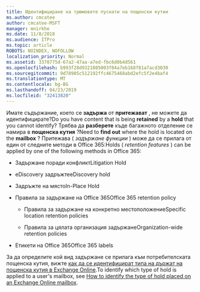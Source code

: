 ```yaml
---
title: Идентифициране на трюмовете пуснати на пощенски кутии
ms.author: cmcatee
author: cmcatee-MSFT
manager: mnirkhe
ms.date: 11/8/2018
ms.audience: ITPro
ms.topic: article
ROBOTS: NOINDEX, NOFOLLOW
localization_priority: Normal
ms.assetid: 3378775d-67a2-47aa-a7ed-fbc6d0b4d561
ms.openlocfilehash: b993f28d9321805003f04a7eb168f81a7acd3030
ms.sourcegitcommit: 9d78905c512192ffc4675468abd2efc5f2e4baf4
ms.translationtype: MT
ms.contentlocale: bg-BG
ms.lasthandoff: 04/23/2019
ms.locfileid: "32413820"
---
```

<span data-ttu-id="1e53a-102">Имате съдържание, което се **задържа** от **притежават** , не можете да идентифицирате?</span><span class="sxs-lookup"><span data-stu-id="1e53a-102">Do you have content that is being **retained** by a **hold** that you cannot identify?</span></span> <span data-ttu-id="1e53a-103">Трябва да **разберете** къде багажното отделение се намира в **пощенска кутия** ?</span><span class="sxs-lookup"><span data-stu-id="1e53a-103">Need to **find out** where the hold is located on the **mailbox** ?</span></span> <span data-ttu-id="1e53a-104">Притежава ( *задържане функции* ) може да се прилага от един от следните методи в Office 365:</span><span class="sxs-lookup"><span data-stu-id="1e53a-104">Holds (  *retention features*  ) can be applied by one of the following methods in Office 365:</span></span> 
  
- <span data-ttu-id="1e53a-105">Задържане поради конфликт</span><span class="sxs-lookup"><span data-stu-id="1e53a-105">Litigation Hold</span></span> 
    
- <span data-ttu-id="1e53a-106">eDiscovery задръжте</span><span class="sxs-lookup"><span data-stu-id="1e53a-106">eDiscovery hold</span></span>
    
- <span data-ttu-id="1e53a-107">Задръжте на място</span><span class="sxs-lookup"><span data-stu-id="1e53a-107">In-Place Hold</span></span>
    
- <span data-ttu-id="1e53a-108">Правила за задържане на Office 365</span><span class="sxs-lookup"><span data-stu-id="1e53a-108">Office 365 retention policy</span></span> 
    
  - <span data-ttu-id="1e53a-109">Правила за задържане на конкретно местоположение</span><span class="sxs-lookup"><span data-stu-id="1e53a-109">Specific location retention policies</span></span>
    
  - <span data-ttu-id="1e53a-110">Правила за цялата организация задържане</span><span class="sxs-lookup"><span data-stu-id="1e53a-110">Organization-wide retention policies</span></span>
    
- <span data-ttu-id="1e53a-111">Етикети на Office 365</span><span class="sxs-lookup"><span data-stu-id="1e53a-111">Office 365 labels</span></span>
    
<span data-ttu-id="1e53a-112">За да определите кой вид задържане се прилага към потребителската пощенска кутия, вижте [как да се идентифицират типа на държат на пощенска кутия в Exchange Online](https://docs.microsoft.com/office365/securitycompliance/identify-a-hold-on-an-exchange-online-mailbox).</span><span class="sxs-lookup"><span data-stu-id="1e53a-112">To identify which type of hold is applied to a user's mailbox, see [How to identify the type of hold placed on an Exchange Online mailbox](https://docs.microsoft.com/office365/securitycompliance/identify-a-hold-on-an-exchange-online-mailbox).</span></span>
  

